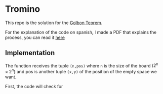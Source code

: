 # Tromino
This repo is the solution for the [Golbon Teorem](https://en.wikipedia.org/wiki/Tromino). 

For the explanation of the code on spanish, I made a PDF that explains the 
    process, you can read it [here](https://google.com)

## Implementation
The function receives the tuple `(n,pos)` where `n` is the size of the 
board ($2^n\times 2^n$) and pos is another tuple `(x,y)` of the position of 
the empty space we want.

First, the code will check for 